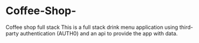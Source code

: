 # Coffee-Shop-
Coffee shop full stack
This is a full stack drink menu application using third-party authentication (AUTH0) and an api to provide the app with data.
